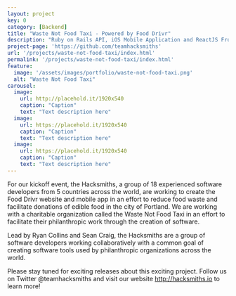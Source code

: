 ```yaml
---
layout: project
key: 0
category: [Backend]
title: "Waste Not Food Taxi - Powered by Food Drivr"
description: "Ruby on Rails API, iOS Mobile Application and ReactJS Frontend Web Application"
project-page: 'https://github.com/teamhacksmiths'
url: '/projects/waste-not-food-taxi/index.html'
permalink: '/projects/waste-not-food-taxi/index.html'
feature:
  image: '/assets/images/portfolio/waste-not-food-taxi.png'
  alt: "Waste Not Food Taxi"
carousel:
  image:
    url: http://placehold.it/1920x540
    caption: "Caption"
    text: "Text description here"
  image:
    url: https://placehold.it/1920x540
    caption: "Caption"
    text: "Text description here"
  image:
    url: https://placehold.it/1920x540
    caption: "Caption"
    text: "Text description here"
---
```


For our kickoff event, the Hacksmiths, a group of 18 experienced software developers from 5 countries across the world, are working to create the Food Drivr website and mobile app in an effort to reduce food waste and facilitate donations of edible food in the city of Portland.  We are working with a charitable organization called the Waste Not Food Taxi in an effort to facilitate their philanthropic work through the creation of software.

Lead by Ryan Collins and Sean Craig, the Hacksmiths are a group of software developers working collaboratively with a common goal of creating software tools used by philanthropic organizations across the world.

Please stay tuned for exciting releases about this exciting project.  Follow us on Twitter @teamhacksmiths and visit our website http://hacksmiths.io to learn more!
